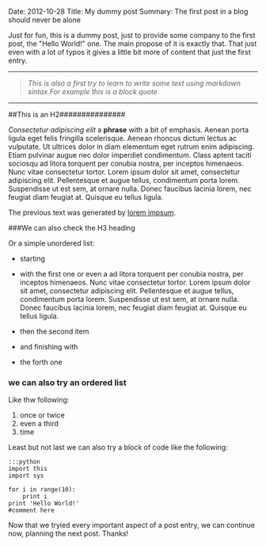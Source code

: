 Date: 2012-10-28
Title: My dummy post
Summary: The first post in a blog should never be alone

Just for fun, this is a dummy post, just to provide some company to the first post, the "Hello World!" one. The main propose of it is exactly that. That just even with a lot of typos it gives a little bit more of content that just the first entry.

-----------------------------------------------------------------------------
>*This is also a first try to learn to write some text using markdown sintax
> For example this is a block quote*
-----------------------------------------------------------------------------

##This is an H2###############

*Consectetur adipiscing elit* a **phrase** with a bit of emphasis. Aenean porta ligula eget felis fringilla scelerisque. Aenean rhoncus dictum lectus ac vulputate. Ut ultrices dolor in diam elementum eget rutrum enim adipiscing. Etiam pulvinar augue nec dolor imperdiet condimentum. Class aptent taciti sociosqu ad litora torquent per conubia nostra, per inceptos himenaeos. Nunc vitae consectetur tortor. Lorem ipsum dolor sit amet, consectetur adipiscing elit. Pellentesque et augue tellus, condimentum porta lorem. Suspendisse ut est sem, at ornare nulla. Donec faucibus lacinia lorem, nec feugiat diam feugiat at. Quisque eu tellus ligula.

The previous text was generated by [lorem impsum](http://lipsum.org).

###We can also check the H3 heading

Or a simple unordered list:

* starting 

* with the first one or even a ad litora torquent per conubia nostra, per inceptos himenaeos. Nunc vitae consectetur tortor. Lorem ipsum dolor sit amet, consectetur adipiscing elit. Pellentesque et augue tellus, condimentum porta lorem. Suspendisse ut est sem, at ornare nulla. Donec faucibus lacinia lorem, nec feugiat diam feugiat at. Quisque eu tellus ligula.

* then the second item

* and finishing with

* the forth one

### we can also try an ordered list

Like thw following:

1. once or twice
1. even a third
1. time

Least but not last we can also try a block of code like the following:

	:::python
	import this
	import sys

	for i in range(10):
		print i
	print 'Hello World!'
	#comment here

Now that we tryied every important aspect of a post entry, we can continue now, planning the next post.
Thanks!